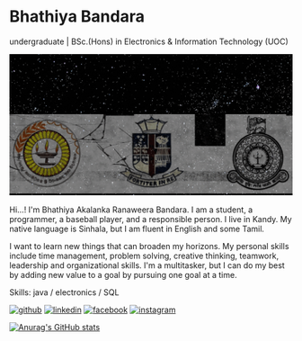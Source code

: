 # Bhathiya Bandara
undergraduate | BSc.(Hons) in Electronics & Information Technology (UOC)

![I am GitHub Readme Generator's creator](https://github.com/bhathi97/bhathi97/blob/main/Banner.gif)

Hi...! I'm Bhathiya Akalanka Ranaweera Bandara. I am a student, a programmer, a baseball player, and a responsible person. I live in Kandy. My native language is Sinhala, but I am fluent in English and some Tamil.

I want to learn new things that can broaden my horizons. My personal skills include time management, problem solving, creative thinking, teamwork, leadership and organizational skills. I'm a multitasker, but I can do my best by adding new value to a goal by pursuing one goal at a time.

Skills: java / electronics / SQL

[<img src='https://cdn.jsdelivr.net/npm/simple-icons@3.0.1/icons/github.svg' alt='github' height='40'>](https://github.com/bhathi97)  [<img src='https://cdn.jsdelivr.net/npm/simple-icons@3.0.1/icons/linkedin.svg' alt='linkedin' height='40'>](https://www.linkedin.com/in/Bhathiya_Bandara/)  [<img src='https://cdn.jsdelivr.net/npm/simple-icons@3.0.1/icons/facebook.svg' alt='facebook' height='40'>](https://www.facebook.com/Bhathiya_R_Bandara)  [<img src='https://cdn.jsdelivr.net/npm/simple-icons@3.0.1/icons/instagram.svg' alt='instagram' height='40'>](https://www.instagram.com/bhathiya_r_bandara/)  

[![Anurag's GitHub stats](https://github-readme-stats.vercel.app/api?username=bhathi97)](https://github.com/anuraghazra/github-readme-stats)













